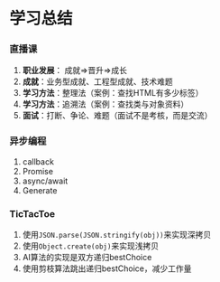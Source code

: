 # 学习总结

### 直播课
1. **职业发展**： 成就=>晋升=>成长
2. **成就**：业务型成就、工程型成就、技术难题
3. **学习方法**：整理法（案例：查找HTML有多少标签）
4. **学习方法**：追溯法（案例：查找类与对象资料）
5. **面试**：打断、争论、难题（面试不是考核，而是交流）

### 异步编程  
1. callback
2. Promise
3. async/await
4. Generate

### TicTacToe  
1. 使用`JSON.parse(JSON.stringify(obj))`来实现深拷贝
2. 使用`Object.create(obj)`来实现浅拷贝
3. AI算法的实现是双方递归bestChoice
4. 使用剪枝算法跳出递归bestChoice，减少工作量